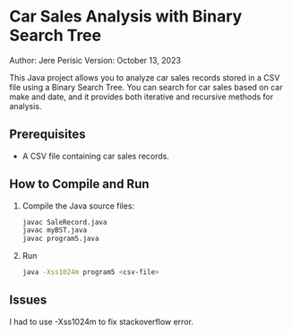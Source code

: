 # Car Sales Analysis with Binary Search Tree

Author: Jere Perisic
Version: October 13, 2023

This Java project allows you to analyze car sales records stored in a CSV file using a Binary Search Tree. You can search for car sales based on car make and date, and it provides both iterative and recursive methods for analysis.

## Prerequisites

- A CSV file containing car sales records.

## How to Compile and Run

1. Compile the Java source files:

   ```bash
   javac SaleRecord.java
   javac myBST.java
   javac program5.java

2. Run
    ```bash
    java -Xss1024m program5 <csv-file>

## Issues 
I had to use -Xss1024m to fix stackoverflow error.

